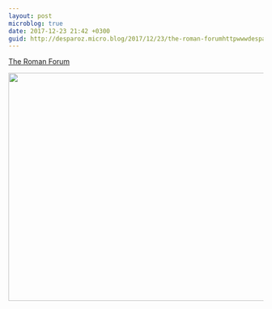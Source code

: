 ```yaml
---
layout: post
microblog: true
date: 2017-12-23 21:42 +0300
guid: http://desparoz.micro.blog/2017/12/23/the-roman-forumhttpwwwdesparozcomtheromanforum.html
---
```

[The Roman Forum](http://www.desparoz.com/2017/12/24/the-roman-forum/)

<img src="http://desparoz.me/uploads/2017/3d3199ba5d.jpg" width="600" height="450" />
